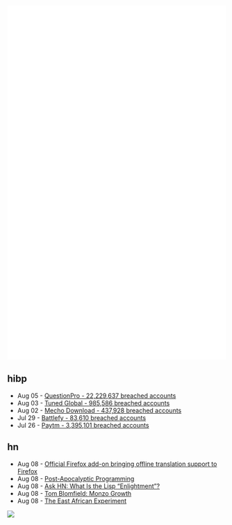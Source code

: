 ![Metrics](https://raw.githubusercontent.com/phixion/phixion/master/metrics.svg)

## hibp

<!--
for https://github.com/phixion/phixion/blob/main/.github/workflows/feeds.yml
-->
<!--START_SECTION:haveibeenpwnd-->
- Aug 05 - [QuestionPro - 22,229,637 breached accounts](https://haveibeenpwned.com/PwnedWebsites#QuestionPro)
- Aug 03 - [Tuned Global - 985,586 breached accounts](https://haveibeenpwned.com/PwnedWebsites#TunedGlobal)
- Aug 02 - [Mecho Download - 437,928 breached accounts](https://haveibeenpwned.com/PwnedWebsites#MechoDownload)
- Jul 29 - [Battlefy - 83,610 breached accounts](https://haveibeenpwned.com/PwnedWebsites#Battlefy)
- Jul 26 - [Paytm - 3,395,101 breached accounts](https://haveibeenpwned.com/PwnedWebsites#Paytm)
<!--END_SECTION:haveibeenpwnd-->

## hn

<!--
for https://github.com/phixion/phixion/blob/main/.github/workflows/feeds.yml
-->
<!--START_SECTION:hn-->
- Aug 08 - [Official Firefox add-on bringing offline translation support to Firefox](https://alternativeto.net/news/2022/6/official-firefox-translation-add-on-now-available-bringing-offline-translation-support-to-firefox/)
- Aug 08 - [Post-Apocalyptic Programming](https://zserge.com/posts/post-apocalyptic-programming/)
- Aug 08 - [Ask HN: What Is the Lisp “Enlightment”?](https://news.ycombinator.com/item?id=32383525)
- Aug 08 - [Tom Blomfield: Monzo Growth](https://tomblomfield.com/post/691384431502557184/monzo-growth)
- Aug 08 - [The East African Experiment](https://www.karlsnotes.com/the-east-african-federation/)
<!--END_SECTION:hn-->

<!--
for https://yhype.me
-->
![](https://hit.yhype.me/github/profile?user_id=13013670)
